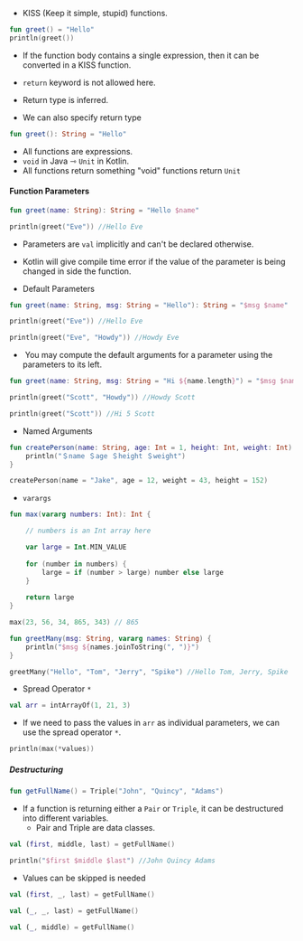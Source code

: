 - KISS (Keep it simple, stupid) functions.
```kotlin
fun greet() = "Hello" 
println(greet())
```
- If the function body contains a single expression, then it can be converted in a KISS function.
- `return` keyword is not allowed here.
- Return type is inferred.

- We can also specify return type
```kotlin
fun greet(): String = "Hello" 
```


- All functions are expressions.
- `void` in Java ⇾ `Unit` in Kotlin.
- All functions return something "void" functions return `Unit`

#### Function Parameters

```kotlin
fun greet(name: String): String = "Hello $name" 

println(greet("Eve")) //Hello Eve
```

- Parameters are `val` implicitly and can't be declared otherwise.
- Kotlin will give compile time error if the value of the parameter is being changed in side the function. 

- Default Parameters
```kotlin
fun greet(name: String, msg: String = "Hello"): String = "$msg $name" 

println(greet("Eve")) //Hello Eve 

println(greet("Eve", "Howdy")) //Howdy Eve
```

-  You may compute the default arguments for a parameter using the parameters to its left.
```kotlin
fun greet(name: String, msg: String = "Hi ${name.length}") = "$msg $name" 

println(greet("Scott", "Howdy")) //Howdy Scott 

println(greet("Scott")) //Hi 5 Scott
```

- Named Arguments

```kotlin
fun createPerson(name: String, age: Int = 1, height: Int, weight: Int) {    
	println("＄name ＄age ＄height ＄weight")
}

createPerson(name = "Jake", age = 12, weight = 43, height = 152)

```

- `varargs`
```kotlin
fun max(vararg numbers: Int): Int { 

	// numbers is an Int array here

	var large = Int.MIN_VALUE 
	
	for (number in numbers) { 
		large = if (number > large) number else large 
	} 
	
	return large 
}

max(23, 56, 34, 865, 343) // 865
```

```kotlin
fun greetMany(msg: String, vararg names: String) { 
	println("$msg ${names.joinToString(", ")}")
} 

greetMany("Hello", "Tom", "Jerry", "Spike") //Hello Tom, Jerry, Spike
```


- Spread Operator `*`

```kotlin
val arr = intArrayOf(1, 21, 3)
```

- If we need to pass the values in `arr` as individual parameters, we can use the spread operator `*`.
```kotlin
println(max(*values))
```

##### Destructuring

```kotlin
fun getFullName() = Triple("John", "Quincy", "Adams")
```

- If a function is returning either a `Pair` or `Triple`, it can be destructured into different variables.
	- Pair and Triple are data classes.

```kotlin
val (first, middle, last) = getFullName() 

println("$first $middle $last") //John Quincy Adams
```

- Values can be skipped is needed
```kotlin
val (first, _, last) = getFullName()

val (_, _, last) = getFullName()

val (_, middle) = getFullName()
```

